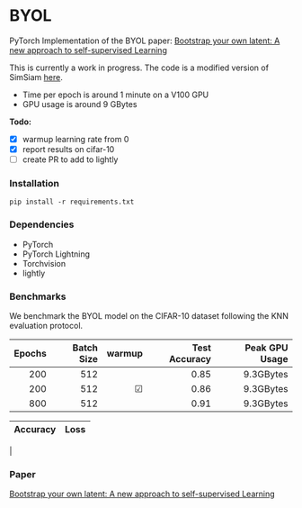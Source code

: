 # BYOL
PyTorch Implementation of the BYOL paper: [Bootstrap your own latent: A new approach to self-supervised Learning](https://arxiv.org/abs/2006.07733)


This is currently a work in progress. The code is a modified version of SimSiam [here](https://github.com/IgorSusmelj/simsiam-cifar10).

- Time per epoch is around 1 minute on a V100 GPU
- GPU usage is around 9 GBytes

**Todo:**

- [X] warmup learning rate from 0
- [X] report results on cifar-10
- [ ] create PR to add to lightly

### Installation
```
pip install -r requirements.txt
```

### Dependencies

- PyTorch
- PyTorch Lightning
- Torchvision
- lightly

### Benchmarks
We benchmark the BYOL model on the CIFAR-10 dataset following the KNN evaluation protocol.


Epochs | Batch Size | warmup | Test Accuracy | Peak GPU Usage
------:|---------:|------:|-------:|---------------:
200 | 512 | | 0.85 | 9.3GBytes
200 | 512 |&#x2611; | 0.86 | 9.3GBytes
800 | 512 |  | 0.91 | 9.3GBytes

Accuracy             |  Loss 
:-------------------------:|:-------------------------:
 |


### Paper

 [Bootstrap your own latent: A new approach to self-supervised Learning](https://arxiv.org/abs/2006.07733)
